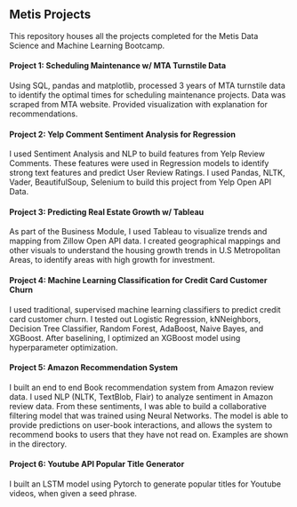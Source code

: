 ## Metis Projects

This repository houses all the projects completed for the Metis Data Science and Machine Learning Bootcamp.

#### Project 1: Scheduling Maintenance w/ MTA Turnstile Data

Using SQL, pandas and matplotlib, processed 3 years of MTA turnstile data to identify the optimal times for scheduling maintenance projects. Data was scraped from MTA website. Provided visualization with explanation for recommendations.

#### Project 2: Yelp Comment Sentiment Analysis for Regression

I used Sentiment Analysis and NLP to build features from Yelp Review Comments. These features were used in Regression models to identify strong text features and predict User Review Ratings. I used Pandas, NLTK, Vader, BeautifulSoup, Selenium to build this project from Yelp Open API Data.

#### Project 3: Predicting Real Estate Growth w/ Tableau

As part of the Business Module, I used Tableau to visualize trends and mapping from Zillow Open API data. I created geographical mappings and other visuals to understand the housing growth trends in U.S Metropolitan Areas, to identify areas with high growth for investment.

#### Project 4: Machine Learning Classification for Credit Card Customer Churn 

I used traditional, supervised machine learning classifiers to predict credit card customer churn. I tested out Logistic Regression,
kNNeighbors, Decision Tree Classifier, Random Forest, AdaBoost, Naive Bayes, and XGBoost. After baselining, I optimized an XGBoost model 
using hyperparameter optimization.

#### Project 5: Amazon Recommendation System

I built an end to end Book recommendation system from Amazon review data. I used NLP (NLTK, TextBlob, Flair) to analyze sentiment in Amazon review data. From these sentiments, I was able to build a collaborative filtering model that was trained using Neural Networks. The model is able to provide predictions on user-book interactions, and allows the system to recommend books to users that they have not read on. Examples are shown in the directory.

#### Project 6: Youtube API Popular Title Generator

I built an LSTM model using Pytorch to generate popular titles for Youtube videos, when given a seed phrase. 